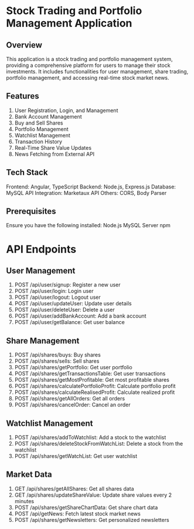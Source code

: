 # Stock Trading and Portfolio Management Application

## Overview

This application is a stock trading and portfolio management system, providing a comprehensive platform for users to manage their stock investments. It includes functionalities for user management, share trading, portfolio management, and accessing real-time stock market news.

## Features

1. User Registration, Login, and Management
2. Bank Account Management
3. Buy and Sell Shares
4. Portfolio Management
5. Watchlist Management
6. Transaction History
7. Real-Time Share Value Updates
8. News Fetching from External API

## Tech Stack

Frontend: Angular, TypeScript
Backend: Node.js, Express.js
Database: MySQL
API Integration: Marketaux API
Others: CORS, Body Parser

## Prerequisites

Ensure you have the following installed:
Node.js
MySQL Server
npm

# API Endpoints

## User Management

1. POST /api/user/signup: Register a new user
2. POST /api/user/login: Login user
3. POST /api/user/logout: Logout user
4. POST /api/user/updateUser: Update user details
5. POST /api/user/deleteUser: Delete a user
6. POST /api/user/addBankAccount: Add a bank account
7. POST /api/user/getBalance: Get user balance

## Share Management

1. POST /api/shares/buys: Buy shares
2. POST /api/shares/sells: Sell shares
3. POST /api/shares/getPortfolio: Get user portfolio
4. POST /api/shares/getTransactionsTable: Get user transactions
5. POST /api/shares/getMostProfitable: Get most profitable shares
6. POST /api/shares/calculatePortfolioProfit: Calculate portfolio profit
7. POST /api/shares/calculateRealisedProfit: Calculate realized profit
8. POST /api/shares/getAllOrders: Get all orders
9. POST /api/shares/cancelOrder: Cancel an order

## Watchlist Management

1. POST /api/shares/addToWatchlist: Add a stock to the watchlist
2. POST /api/shares/deleteStockFromWatchList: Delete a stock from the watchlist
3. POST /api/shares/getWatchList: Get user watchlist

## Market Data

1. GET /api/shares/getAllShares: Get all shares data
2. GET /api/shares/updateShareValue: Update share values every 2 minutes
3. POST /api/shares/getShareChartData: Get share chart data
4. POST /api/getNews: Fetch latest stock market news
5. POST /api/shares/getNewsletters: Get personalized newsletters
